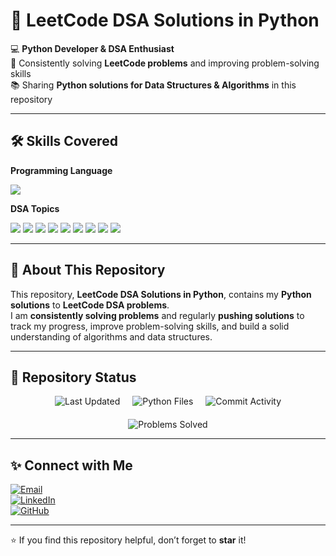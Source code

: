 # 🚀 LeetCode DSA Solutions in Python  

💻 **Python Developer & DSA Enthusiast**  
🚀 Consistently solving **LeetCode problems** and improving problem-solving skills  
📚 Sharing **Python solutions for Data Structures & Algorithms** in this repository  

---

## 🛠️ Skills Covered  

**Programming Language**  
<p>
  <img src="https://img.shields.io/badge/Python-3776AB?style=for-the-badge&logo=python&logoColor=white"/>
</p>

**DSA Topics**  
<p>
  <img src="https://img.shields.io/badge/Arrays-02569B?style=for-the-badge&logo=codeforces&logoColor=white"/>
  <img src="https://img.shields.io/badge/Strings-FF6F00?style=for-the-badge&logo=codeforces&logoColor=white"/>
  <img src="https://img.shields.io/badge/Linked%20Lists-005C84?style=for-the-badge&logo=codeforces&logoColor=white"/>
  <img src="https://img.shields.io/badge/Trees-008000?style=for-the-badge&logo=codeforces&logoColor=white"/>
  <img src="https://img.shields.io/badge/Graphs-2B2728?style=for-the-badge&logo=codeforces&logoColor=white"/>
  <img src="https://img.shields.io/badge/Hashing-CA1F26?style=for-the-badge&logo=codeforces&logoColor=white"/>
  <img src="https://img.shields.io/badge/Stacks%20%26%20Queues-0A8ED9?style=for-the-badge&logo=codeforces&logoColor=white"/>
  <img src="https://img.shields.io/badge/Heaps-00979D?style=for-the-badge&logo=codeforces&logoColor=white"/>
  <img src="https://img.shields.io/badge/Dynamic%20Programming-B70000?style=for-the-badge&logo=codeforces&logoColor=white"/>
</p>

---

## 📌 About This Repository  

This repository, **LeetCode DSA Solutions in Python**, contains my **Python solutions** to **LeetCode DSA problems**.  
I am **consistently solving problems** and regularly **pushing solutions** to track my progress, improve problem-solving skills, and build a solid understanding of algorithms and data structures.  

---

## 📌 Repository Status  

<p align="center" style="display: flex; flex-wrap: wrap; justify-content: center; gap: 20px;">

  <!-- Last Updated -->
  <img src="https://img.shields.io/github/last-commit/ananthjeethvuppala/LeetCode-DSA?style=for-the-badge&color=green" alt="Last Updated" />

  <!-- Total Python Files -->
  <img src="https://img.shields.io/github/languages/count/ananthjeethvuppala/LeetCode-DSA?style=for-the-badge&color=blue&label=Python%20Files" alt="Python Files" />

  <!-- Total Repositories Activity -->
  <img src="https://img.shields.io/github/commit-activity/m/ananthjeethvuppala/LeetCode-DSA?style=for-the-badge&color=orange" alt="Commit Activity" />

  <!-- Optional: Total Problems Solved -->
  <img src="https://img.shields.io/badge/Problems%20Solved-XXX-orange?style=for-the-badge" alt="Problems Solved" />

</p>

---

## ✨ Connect with Me  

[![Email](https://img.shields.io/badge/Email-ananthjeeth%40gmail.com-red?style=for-the-badge&logo=gmail&logoColor=white)](mailto:ananthjeeth@gmail.com)  
[![LinkedIn](https://img.shields.io/badge/LinkedIn-Ananth%20Jeeth%20Vuppala-blue?style=for-the-badge&logo=linkedin&logoColor=white)](https://www.linkedin.com/in/ananth-jeeth-vuppala-8bb499334/)  
[![GitHub](https://img.shields.io/badge/GitHub-ananthjeethvuppala-black?style=for-the-badge&logo=github&logoColor=white)](https://github.com/ananthjeethvuppala)  

---

⭐ If you find this repository helpful, don’t forget to **star** it!  

